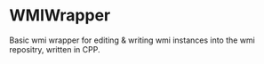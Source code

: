 # WMIWrapper
Basic wmi wrapper for editing &amp; writing wmi instances into the wmi repositry, written in CPP.
